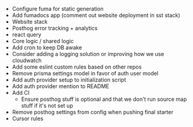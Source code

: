 - Configure fuma for static generation
- Add fumadocs app (comment out website deployment in sst stack)
- Website stack
- Posthog error tracking + analytics
- react query
- Core logic / shared logic
- Add cron to keep DB awake
- Consider adding a logging solution or improving how we use cloudwatch
- Add some eslint custom rules based on other repos
- Remove prisma settings model in favor of auth user model
- Add auth provider setup to initialization script
- Add auth provider mention to README
- Add CI
  - Ensure posthog stuff is optional and that we don't run source map stuff if it's not set up
- Remove posthog settings from config when pushing final starter
- Cursor rules
